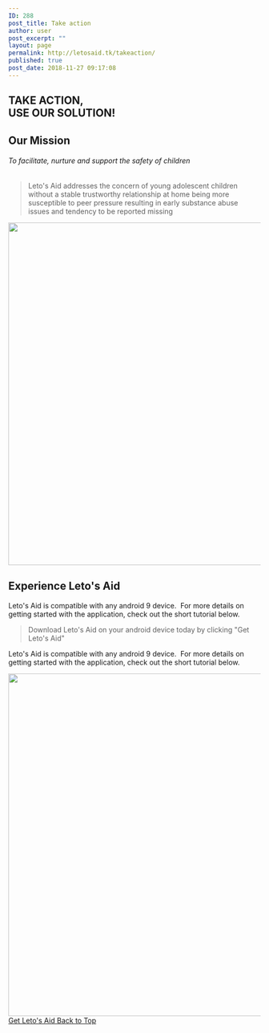 ```yaml
---
ID: 288
post_title: Take action
author: user
post_excerpt: ""
layout: page
permalink: http://letosaid.tk/takeaction/
published: true
post_date: 2018-11-27 09:17:08
---
```

<h2>TAKE ACTION,<br>USE OUR SOLUTION!</h2>		
			<h2>Our Mission</h2>		
			<h6>To facilitate, nurture and support the safety of children</h6>		
		<blockquote><p>Leto's Aid addresses the concern of young adolescent children without a stable trustworthy relationship at home being more susceptible to peer pressure resulting in early substance abuse issues and tendency to be reported missing</p></blockquote>		
										<img width="1024" height="683" src="http://letosaid.tk/wp-content/uploads/2019/08/adult-baby-casual-236164-1024x683.jpg" alt="" srcset="http://letosaid.tk/wp-content/uploads/2019/08/adult-baby-casual-236164-1024x683.jpg 1024w, http://letosaid.tk/wp-content/uploads/2019/08/adult-baby-casual-236164-300x200.jpg 300w, http://letosaid.tk/wp-content/uploads/2019/08/adult-baby-casual-236164-768x512.jpg 768w" sizes="(max-width: 1024px) 100vw, 1024px" />											
			<h2>Experience Leto's Aid</h2>		
		<p>Leto's Aid is compatible with any android 9 device.  For more details on getting started with the application, check out the short tutorial below.</p><blockquote><p>Download Leto's Aid on your android device today by clicking "Get Leto's Aid" </p></blockquote><p>Leto's Aid is compatible with any android 9 device.  For more details on getting started with the application, check out the short tutorial below.</p>		
										<img width="1024" height="683" src="http://letosaid.tk/wp-content/uploads/2019/08/iphone-mobile-phone-48605-1024x683.jpg" alt="" srcset="http://letosaid.tk/wp-content/uploads/2019/08/iphone-mobile-phone-48605-1024x683.jpg 1024w, http://letosaid.tk/wp-content/uploads/2019/08/iphone-mobile-phone-48605-300x200.jpg 300w, http://letosaid.tk/wp-content/uploads/2019/08/iphone-mobile-phone-48605-768x512.jpg 768w" sizes="(max-width: 1024px) 100vw, 1024px" />											
			<a href="#" role="button">
						Get Leto's Aid
					</a>
			<a href="#top" role="button">
						Back to Top
					</a>